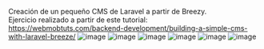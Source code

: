 Creación de un pequeño CMS de Laravel a partir de Breezy.<br>
Ejercicio realizado a partir de este tutorial: https://webmobtuts.com/backend-development/building-a-simple-cms-with-laravel-breeze/
![image](https://user-images.githubusercontent.com/91051075/152980765-06f4b56d-28d6-41ba-b818-5b2ce613f3dc.png)
![image](https://user-images.githubusercontent.com/91051075/152980491-738034e7-e2f2-43ea-9020-9746b3b4f296.png)
![image](https://user-images.githubusercontent.com/91051075/152980946-2f9be6de-f0e5-44ff-8111-ae0d7f6e2e85.png)
![image](https://user-images.githubusercontent.com/91051075/152980604-c81a64c8-bdf1-4a45-8c44-506d2ff66205.png)
![image](https://user-images.githubusercontent.com/91051075/152981058-12330816-f2a6-4bb0-a055-23e35c98f936.png)
![image](https://user-images.githubusercontent.com/91051075/152980540-7b8dbe59-0059-4555-af53-c2717e022e8f.png)
